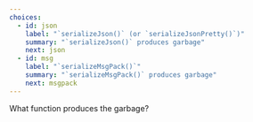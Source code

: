 ```yaml
---
choices:
  - id: json
    label: "`serializeJson()` (or `serializeJsonPretty()`)"
    summary: "`serializeJson()` produces garbage"
    next: json
  - id: msg
    label: "`serializeMsgPack()`"
    summary: "`serializeMsgPack()` produces garbage"
    next: msgpack
---
```


What function produces the garbage?
